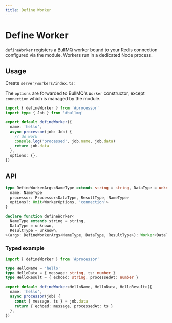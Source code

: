 ```yaml
---
title: Define Worker
---
```


# Define Worker

`defineWorker` registers a BullMQ worker bound to your Redis connection configured via the module. Workers run in a dedicated Node process.

## Usage

Create `server/workers/index.ts`:

The `options` are forwarded to BullMQ's `Worker` constructor, except `connection` which is managed by the module.

```ts
import { defineWorker } from '#processor'
import type { Job } from '#bullmq'

export default defineWorker({
  name: 'hello',
  async processor(job: Job) {
    // do work
    console.log('processed', job.name, job.data)
    return job.data
  },
  options: {},
})
```

## API

```ts
type DefineWorkerArgs<NameType extends string = string, DataType = unknown, ResultType = unknown> = {
  name: NameType
  processor: Processor<DataType, ResultType, NameType>
  options?: Omit<WorkerOptions, 'connection'>
}

declare function defineWorker<
  NameType extends string = string,
  DataType = unknown,
  ResultType = unknown,
>(args: DefineWorkerArgs<NameType, DataType, ResultType>): Worker<DataType, ResultType, NameType>
```

### Typed example

```ts
import { defineWorker } from '#processor'

type HelloName = 'hello'
type HelloData = { message: string, ts: number }
type HelloResult = { echoed: string, processedAt: number }

export default defineWorker<HelloName, HelloData, HelloResult>({
  name: 'hello',
  async processor(job) {
    const { message, ts } = job.data
    return { echoed: message, processedAt: ts }
  },
})
```
